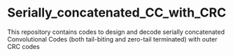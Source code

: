 # Serially_concatenated_CC_with_CRC
This repository contains codes to design and decode serially concatenated Convolutional Codes (both tail-biting and zero-tail terminated) with outer CRC codes
